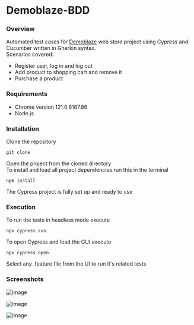# Demoblaze-BDD

### Overview
Automated test cases for [Demoblaze](https://www.demoblaze.com/) web store project using Cypress and Cucumber written in Gherkin syntax.  
Scenarios covered:
- Register user, log in and log out
- Add product to shopping cart and remove it
- Purchase a product

### Requirements
- Chrome version 121.0.6167.86
- Node.js

### Installation
Clone the repository
```
git clone
```
Open the project from the cloned directory  
To install and load all project dependencies run this in the terminal
```
npm install
```
The Cypress project is fully set up and ready to use

### Execution
To run the tests in headless mode execute
```
npx cypress run
```
To open Cypress and load the GUI execute
```
npx cypress open
```
Select any .feature file from the UI to run it's related tests

### Screenshots
![image](https://github.com/salichalak/Demoblaze-BDD/assets/77504140/78802e3f-cb91-4633-93b2-61902caa6d25)

![image](https://github.com/salichalak/Demoblaze-BDD/assets/77504140/ae72a91e-9c33-4191-b436-8d45ba6179da)

![image](https://github.com/salichalak/Demoblaze-BDD/assets/77504140/1c316bd0-bae5-4393-9d07-3df266bfb0ca)
